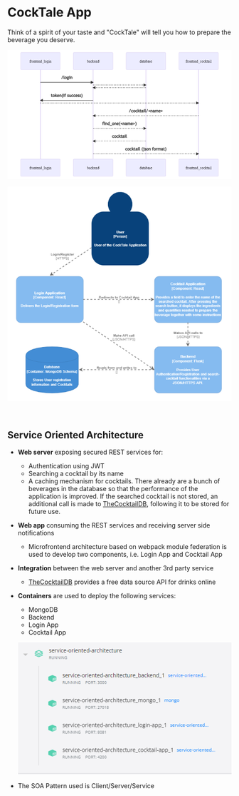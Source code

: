 # CockTale App

Think of a spirit of your taste and "CockTale" will tell you how to prepare the beverage you deserve.

![CockTale Architecture](https://github.com/AlexandraDonisan/service-oriented-architecture/blob/main/images/CockTale%20Architecture.png)

![C4 Diagram](https://github.com/AlexandraDonisan/service-oriented-architecture/blob/main/images/C4%20Daigram.PNG)

<br>

## Service Oriented Architecture

- **Web server** exposing secured REST services for:

  - Authentication using JWT
  - Searching a cocktail by its name
  - A caching mechanism for cocktails. There already are a bunch of beverages in the database so that the performance of the application is improved. If the searched cocktail is not stored, an additional call is made to [TheCocktailDB](https://www.thecocktaildb.com/about.php), following it to be stored for future use.

- **Web app** consuming the REST services and receiving server side notifications

  - Microfrontend architecture based on webpack module federation is used to develop two components, i.e. Login App and Cocktail App

- **Integration** between the web server and another 3rd party service
  - [TheCocktailDB](https://www.thecocktaildb.com/about.php) provides a free data source API for drinks online
- **Containers** are used to deploy the following services:

  - MongoDB
  - Backend
  - Login App
  - Cocktail App

  ![Docker Containers](https://github.com/AlexandraDonisan/service-oriented-architecture/blob/main/images/Docker%20Containers.PNG)

- The SOA Pattern used is Client/Server/Service
